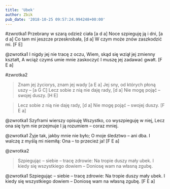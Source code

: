 ```yaml
---
title: 'Ubek'
author: Zbik
pub_date: '2018-10-25 09:57:24.994248+00:00'
---
```


#zwrotka1
Przebrany w szarą odzież ciała [a d a]
Noce szpieguję ją i dni, [a d a]
Co tam mi jeszcze przeskrobała, [d a]
W czym może znów zaszkodzić mi. [F E]

@zwrotka1
I nigdy jej nie tracę z oczu,
Wiem, skąd się wziął jej zmienny kształt,
A wciąż czymś umie mnie zaskoczyć
I muszę jej zadawać gwałt. [F E a]

#zwrotka2
>Znam jej życiorys, znam jej wady [a E a]
>Jej sny, od których płoną uszy – [a G C]
>Lecz sobie z nią nie daję rady, [d a]
>Nie mogę pojąć – swojej duszy. [H E]

>Lecz sobie z nią nie daję rady, [d a]
>Nie mogę pojąć – swojej duszy. [F E a]

@zwrotka1
Szyframi wierszy opisuję
Wszystko, co wyszpieguję w niej,
Lecz ona się tym nie przejmuje
I ją rozumiem – coraz mniej.

@zwrotka1
Żyje tak, jakby mnie nie było;
O moje śledztwo – ani dba.
I walczę z myślą mi niemiłą:
Ona – to przecież ja! [F E a]

@zwrotka2
>Szpiegując – siebie – tracę zdrowie:
>Na tropie duszy mały ubek.
>I kiedy się wszystkiego dowiem –
>Doniosę wam na własną zgubę.

@zwrotka1
Szpiegując – siebie – tracę zdrowie:
Na tropie duszy mały ubek.
I kiedy się wszystkiego dowiem –
Doniosę wam na własną zgubę. [F E a]